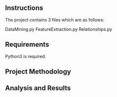 ## Instructions

The project contains 3 files which are as follows:

DataMining.py
FeatureExtraction.py
Relationships.py

## Requirements 

Python3 is required.

## Project Methodology

## Analysis and Results
